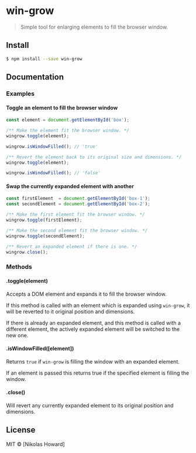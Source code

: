 # win-grow

> Simple tool for enlarging elements to fill the browser window.

## Install

```sh
$ npm install --save win-grow
```

## Documentation

### Examples

#### Toggle an element to fill the browser window 

```js
const element = document.getElementById('box');

/** Make the element fit the browser window. */
wingrow.toggle(element);

wingrow.isWindowFilled(); // 'true'

/** Revert the element back to its original size and dimensions. */
wingrow.toggle(element);

wingrow.isWindowFilled(); // 'false'
```

#### Swap the currently expanded element with another 

```js
const firstElement  = document.getElementById('box-1');
const secondElement = document.getElementById('box-2');

/** Make the first element fit the browser window. */
wingrow.toggle(firstElement);

/** Make the second element fit the browser window. */
wingrow.toggle(secondElement);

/** Revert an expanded element if there is one. */
wingrow.close();
```

### Methods

#### .toggle(element)

Accepts a DOM element and expands it to fill the browser window.

If this method is called with an element which is expanded using `win-grow`, it will be reverted to it original position and dimensions.

If there is already an expanded element, and this method is called with a different element, the actively expanded element will be switched to the new one.

#### .isWindowFilled([element])

Returns `true` if `win-grow` is filling the window with an expanded element.

If an element is passed this returns true if the specified element is filling the window.

#### .close()

Will revert any currently expanded element to its original position and dimensions.



## License

MIT © [Nikolas Howard]